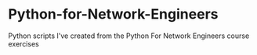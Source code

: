 # Python-for-Network-Engineers
Python scripts I've created from the Python For Network Engineers course exercises
